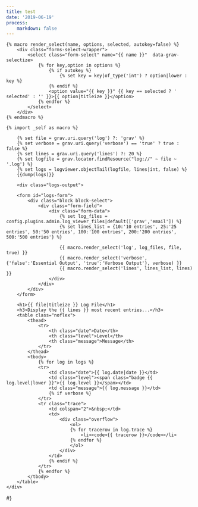```yaml
---
title: test
date: '2019-06-19'
process:
    markdown: false
---
```


<div class="logs-content">

    {% macro render_select(name, options, selected, autokey=false) %}
        <div class="forms-select-wrapper">
            <select class="form-select" name="{{ name }}"  data-grav-selectize>
                {% for key,option in options %}
                    {% if autokey %}
                        {% set key = key|of_type('int') ? option|lower : key %}
                    {% endif %}
                    <option value="{{ key }}" {{ key == selected ? ' selected' : '' }}>{{ option|titleize }}</option>
                {% endfor %}
            </select>
        </div>
    {% endmacro %}

    {% import _self as macro %}

        {% set file = grav.uri.query('log') ?: 'grav' %}
        {% set verbose = grav.uri.query('verbose') == 'true' ? true : false %}
        {% set lines = grav.uri.query('lines') ?: 20 %}
        {% set logfile = grav.locator.findResource("log://" ~ file ~ '.log') %}
        {% set logs = logviewer.objectTail(logfile, lines|int, false) %}
        {{dump(logs)}}

        <div class="logs-output">

        <form id="logs-form">
            <div class="block block-select">
                <div class="form-field">
                    <div class="form-data">
                        {% set log_files = config.plugins.admin.log_viewer_files|default(['grav','email']) %}
                        {% set lines_list = {10:'10 entries', 25:'25 entries', 50:'50 entries', 100:'100 entries', 200:'200 entries', 500:'500 entries'} %}

                        {{ macro.render_select('log', log_files, file, true) }}
                        {{ macro.render_select('verbose', {'false':'Essential Output', 'true':'Verbose Output'}, verbose) }}
                        {{ macro.render_select('lines', lines_list, lines) }}
                    </div>
                </div>
            </div>
        </form>

        <h1>{{ file|titleize }} Log File</h1>
        <h3>Display the {{ lines }} most recent entries...</h3>
        <table class="noflex">
            <thead>
                <tr>
                    <th class="date">Date</th>
                    <th class="level">Level</th>
                    <th class="message">Message</th>
                </tr>
            </thead>
            <tbody>
                {% for log in logs %}
                <tr>
                    <td class="date">{{ log.date|date }}</td>
                    <td class="level"><span class="badge {{ log.level|lower }}">{{ log.level }}</span></td>
                    <td class="message">{{ log.message }}</td>
                    {% if verbose %}
                </tr>
                <tr class="trace">
                    <td colspan="2">&nbsp;</td>
                    <td>
                        <div class="overflow">
                            <ol>
                            {% for tracerow in log.trace %}
                                <li><code>{{ tracerow }}</code></li>
                            {% endfor %}
                            </ol>
                        </div>
                    </td>
                    {% endif %}
                </tr>
                {% endfor %}
            </tbody>
        </table>
    </div>


</div>

#}